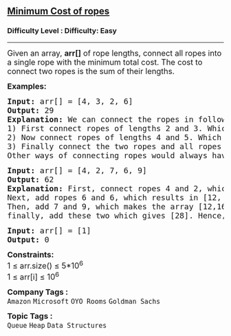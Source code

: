 <h2><a href="https://www.geeksforgeeks.org/problems/minimum-cost-of-ropes-1587115620/1">Minimum Cost of ropes</a></h2><h3>Difficulty Level : Difficulty: Easy</h3><hr><div class="problems_problem_content__Xm_eO"><p><span style="font-size: 18px;">Given an array, <strong>arr[]</strong> of rope lengths, connect all ropes into a single rope with the minimum total cost. The cost to connect two ropes is the sum of their lengths.&nbsp;</span></p>
<p><span style="font-size: 18px;"><strong>Examples:</strong></span></p>
<pre><span style="font-size: 18px;"><strong>Input: </strong>arr[] = [4, 3, 2, 6]
<strong>Output: </strong>29<strong>
Explanation: </strong>We can connect the ropes in following ways.
1) First connect ropes of lengths 2 and 3. Which makes the array [4, 5, 6]. Cost of this operation 2 + 3 = 5. 
2) Now connect ropes of lengths 4 and 5. Which makes the array [9, 6]. Cost of this operation 4 + 5 = 9.
3) Finally connect the two ropes and all ropes have connected. Cost of this operation 9 + 6 =15. Total cost is 5 + 9 + 15 = 29. This is the optimized cost for connecting ropes. <br>Other ways of connecting ropes would always have same or more cost. For example, if we connect 4 and 6 first (we get three rope of 3, 2 and 10), then connect 10 and 3 (we gettwo rope of 13 and 2). Finally we connect 13 and 2. Total cost in this way is 10 + 13 + 15 = 38.</span></pre>
<pre><span style="font-size: 18px;"><strong>Input: </strong>arr[] = [4, 2, 7, 6, 9]
<strong>Output: </strong>62 
<strong>Explanation: </strong>First, connect ropes 4 and 2, which makes the array [6, 7, 6, 9]. Cost of this operation 4 + 2 = 6. <br>Next, add ropes 6 and 6, which results in [12, 7, 9]. Cost of this operation 6 + 6 = 12.
Then, add 7 and 9, which makes the array [12,16]. Cost of this operation 7 + 9 = 16. And
finally, add these two which gives [28]. Hence, the total cost is 6 + 12 + 16 + 28 = 62.</span>
</pre>
<pre><span style="font-size: 18px;"><strong>Input: </strong>arr[] = [1]
<strong>Output: </strong>0</span></pre>
<p><span style="font-size: 18px;"><strong>Constraints:</strong></span><br><span style="font-size: 18px;">1 ≤ arr.size() ≤ 5*10<sup>6</sup><br>1 ≤ arr[i] ≤ 10<sup>6</sup></span></p></div><p><span style=font-size:18px><strong>Company Tags : </strong><br><code>Amazon</code>&nbsp;<code>Microsoft</code>&nbsp;<code>OYO Rooms</code>&nbsp;<code>Goldman Sachs</code>&nbsp;<br><p><span style=font-size:18px><strong>Topic Tags : </strong><br><code>Queue</code>&nbsp;<code>Heap</code>&nbsp;<code>Data Structures</code>&nbsp;